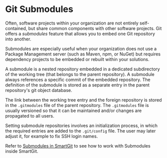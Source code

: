 # Git Submodules

Often, software projects within your organization are not entirely self-contained, but share
common components with other software projects. Git offers a *submodules* feature that allows you to embed one Git repository into another.

Submodules are especially useful when your organization does not use a Package Management server (such as Maven, npm, or NuGet) 
but requires dependency projects to be embedded or rebuilt within your solutions.

A submodule is a nested repository embedded in a dedicated subdirectory of the working tree (that belongs to the parent
repository). A submodule always references a specific commit of the embedded repository. The definition of the submodule is stored as a
separate entry in the parent repository's git object database.

The link between the working tree entry and the foreign repository is stored in
the `.gitmodules` file of the parent repository. The `.gitmodules` file is usually versioned so that it can be maintained and/or changes are propagated to all users.

Setting submodule repositories involves an initialization process, in
which the required entries are added to the `.git/config` file. The user
may later adjust it, for example to fix SSH login names.

Refer to [Submodules in SmartGit](../Submodules) to see how to work with Submodules inside SmartGit.
